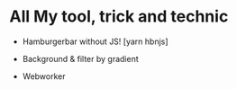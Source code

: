 # All My tool, trick and technic

- Hamburgerbar without JS! [yarn hbnjs]

- Background & filter by gradient

- Webworker